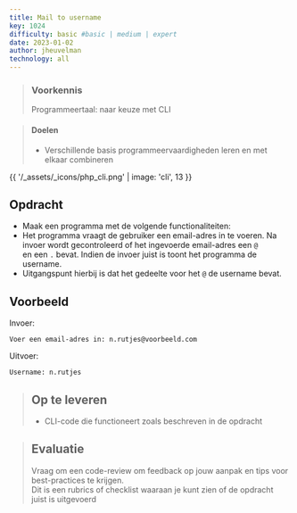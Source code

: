```yaml
---
title: Mail to username
key: 1024
difficulty: basic #basic | medium | expert
date: 2023-01-02
author: jheuvelman
technology: all
---
```


> ### Voorkennis
> Programmeertaal: naar keuze met CLI

> #### Doelen
> * Verschillende basis programmeervaardigheden leren en met elkaar combineren

{{ '/_assets/_icons/php_cli.png'  | image: 'cli', 13 }}

## Opdracht
* Maak een programma met de volgende functionaliteiten:
* Het programma vraagt de gebruiker een email-adres in te voeren. Na invoer wordt gecontroleerd 
  of het ingevoerde email-adres een <code>@ </code> en een <code>.</code> bevat. 
  Indien de invoer juist is toont het programma de username.  
* Uitgangspunt hierbij is dat het gedeelte voor het <code>@</code> de username bevat.

## Voorbeeld
Invoer:
```shell
Voer een email-adres in: n.rutjes@voorbeeld.com 
```

Uitvoer:
```shell
Username: n.rutjes
```

> ## Op te leveren
> * CLI-code die functioneert zoals beschreven in de opdracht

> ## Evaluatie
> Vraag om een code-review om feedback op jouw aanpak en tips voor best-practices te krijgen.<br>
> Dit is een rubrics of checklist waaraan je kunt zien of de opdracht juist is uitgevoerd

